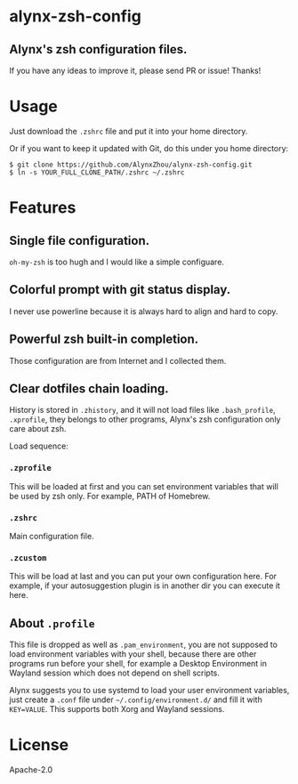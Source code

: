 alynx-zsh-config
================

Alynx's zsh configuration files.
--------------------------------

If you have any ideas to improve it, please send PR or issue! Thanks!

# Usage

Just download the `.zshrc` file and put it into your home directory.

Or if you want to keep it updated with Git, do this under you home directory:

```shell
$ git clone https://github.com/AlynxZhou/alynx-zsh-config.git
$ ln -s YOUR_FULL_CLONE_PATH/.zshrc ~/.zshrc
```

# Features

## Single file configuration.

`oh-my-zsh` is too hugh and I would like a simple configuare.

## Colorful prompt with git status display.

I never use powerline because it is always hard to align and hard to copy.

## Powerful zsh built-in completion.

Those configuration are from Internet and I collected them.

## Clear dotfiles chain loading.

History is stored in `.zhistory`, and it will not load files like `.bash_profile`, `.xprofile`, they belongs to other programs, Alynx's zsh configuration only care about zsh.

Load sequence:
	
### `.zprofile`

This will be loaded at first and you can set environment variables that will be used by zsh only. For example, PATH of Homebrew.

### `.zshrc`

Main configuration file.

### `.zcustom`

This will be load at last and you can put your own configuration here. For example, if your autosuggestion plugin is in another dir you can execute it here.

## About `.profile`

This file is dropped as well as `.pam_environment`, you are not supposed to load environment variables with your shell, because there are other programs run before your shell, for example a Desktop Environment in Wayland session which does not depend on shell scripts.

Alynx suggests you to use systemd to load your user environment variables, just create a `.conf` file under `~/.config/environment.d/` and fill it with `KEY=VALUE`. This supports both Xorg and Wayland sessions.

# License

Apache-2.0
